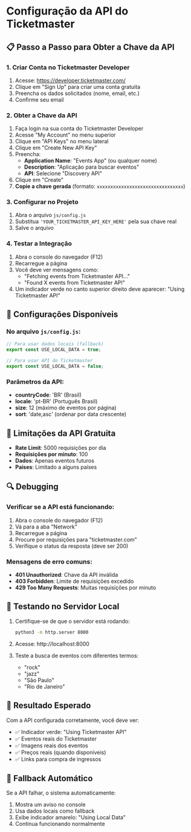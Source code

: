 # Configuração da API do Ticketmaster

## 📋 Passo a Passo para Obter a Chave da API

### 1. Criar Conta no Ticketmaster Developer
1. Acesse: https://developer.ticketmaster.com/
2. Clique em "Sign Up" para criar uma conta gratuita
3. Preencha os dados solicitados (nome, email, etc.)
4. Confirme seu email

### 2. Obter a Chave da API
1. Faça login na sua conta do Ticketmaster Developer
2. Acesse "My Account" no menu superior
3. Clique em "API Keys" no menu lateral
4. Clique em "Create New API Key"
5. Preencha:
   - **Application Name**: "Events App" (ou qualquer nome)
   - **Description**: "Aplicação para buscar eventos"
   - **API**: Selecione "Discovery API"
6. Clique em "Create"
7. **Copie a chave gerada** (formato: `xxxxxxxxxxxxxxxxxxxxxxxxxxxxxxxx`)

### 3. Configurar no Projeto
1. Abra o arquivo `js/config.js`
2. Substitua `'YOUR_TICKETMASTER_API_KEY_HERE'` pela sua chave real
3. Salve o arquivo

### 4. Testar a Integração
1. Abra o console do navegador (F12)
2. Recarregue a página
3. Você deve ver mensagens como:
   - "Fetching events from Ticketmaster API..."
   - "Found X events from Ticketmaster API"
4. Um indicador verde no canto superior direito deve aparecer: "Using Ticketmaster API"

## 🔧 Configurações Disponíveis

### No arquivo `js/config.js`:
```javascript
// Para usar dados locais (fallback)
export const USE_LOCAL_DATA = true;

// Para usar API do Ticketmaster
export const USE_LOCAL_DATA = false;
```

### Parâmetros da API:
- **countryCode**: 'BR' (Brasil)
- **locale**: 'pt-BR' (Português Brasil)
- **size**: 12 (máximo de eventos por página)
- **sort**: 'date,asc' (ordenar por data crescente)

## 🚨 Limitações da API Gratuita

- **Rate Limit**: 5000 requisições por dia
- **Requisições por minuto**: 100
- **Dados**: Apenas eventos futuros
- **Países**: Limitado a alguns países

## 🔍 Debugging

### Verificar se a API está funcionando:
1. Abra o console do navegador (F12)
2. Vá para a aba "Network"
3. Recarregue a página
4. Procure por requisições para "ticketmaster.com"
5. Verifique o status da resposta (deve ser 200)

### Mensagens de erro comuns:
- **401 Unauthorized**: Chave da API inválida
- **403 Forbidden**: Limite de requisições excedido
- **429 Too Many Requests**: Muitas requisições por minuto

## 📱 Testando no Servidor Local

1. Certifique-se de que o servidor está rodando:
   ```bash
   python3 -m http.server 8000
   ```

2. Acesse: http://localhost:8000

3. Teste a busca de eventos com diferentes termos:
   - "rock"
   - "jazz"
   - "São Paulo"
   - "Rio de Janeiro"

## 🎯 Resultado Esperado

Com a API configurada corretamente, você deve ver:
- ✅ Indicador verde: "Using Ticketmaster API"
- ✅ Eventos reais do Ticketmaster
- ✅ Imagens reais dos eventos
- ✅ Preços reais (quando disponíveis)
- ✅ Links para compra de ingressos

## 🔄 Fallback Automático

Se a API falhar, o sistema automaticamente:
1. Mostra um aviso no console
2. Usa dados locais como fallback
3. Exibe indicador amarelo: "Using Local Data"
4. Continua funcionando normalmente
